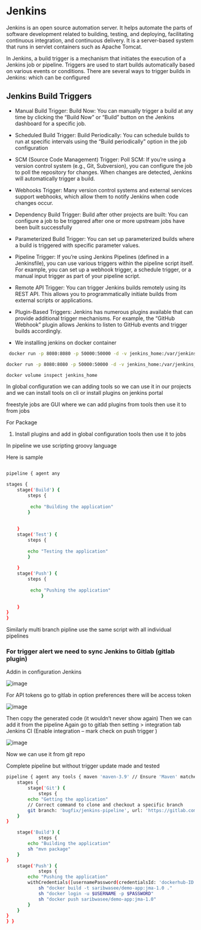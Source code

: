 # Jenkins


Jenkins is an open source automation server. It helps automate the parts of software development related to building, testing, and deploying, facilitating continuous integration, and continuous delivery. It is a server-based system that runs in servlet containers such as Apache Tomcat. 

In Jenkins, a build trigger is a mechanism that initiates the execution of a Jenkins job or pipeline. Triggers are used to start builds automatically based on various events or conditions. There are several ways to trigger builds in Jenkins: which can be configured


## Jenkins Build Triggers

- Manual Build Trigger:
Build Now: You can manually trigger a build at any time by clicking the “Build Now” or “Build” button on the Jenkins dashboard for a specific job.

- Scheduled Build Trigger:
Build Periodically: You can schedule builds to run at specific intervals using the “Build periodically” option in the job configuration

- SCM (Source Code Management) Trigger:
Poll SCM: If you’re using a version control system (e.g., Git, Subversion), you can configure the job to poll the repository for changes. When changes are detected, Jenkins will automatically trigger a build.


- Webhooks Trigger: Many version control systems and external services support webhooks, which allow them to notify Jenkins when code changes occur.


- Dependency Build Trigger: Build after other projects are built: You can configure a job to be triggered after one or more upstream jobs have been built successfully

- Parameterized Build Trigger: You can set up parameterized builds where a build is triggered with specific parameter values. 

- Pipeline Trigger: If you’re using Jenkins Pipelines (defined in a Jenkinsfile), you can use various triggers within the pipeline script itself. For example, you can set up a webhook trigger, a schedule trigger, or a manual input trigger as part of your pipeline script.

- Remote API Trigger: You can trigger Jenkins builds remotely using its REST API. This allows you to programmatically initiate builds from external scripts or applications.

- Plugin-Based Triggers: Jenkins has numerous plugins available that can provide additional trigger mechanisms. For example, the “GitHub Webhook” plugin allows Jenkins to listen to GitHub events and trigger builds accordingly.




- We installing jenkins on docker container

```bash
 docker run -p 8080:8080 -p 50000:50000 -d -v jenkins_home:/var/jenkins_home jenkins/jenkins:lts 
```

```bash
docker run -p 8080:8080 -p 50000:50000 -d -v jenkins_home:/var/jenkins_home -v /var/run/docker.sock:/var/run/docker.sock -v $(which docker):/usr/bin/docker jenkins/jenkins:lts
```

```bash 
docker volume inspect jenkins_home
```


In global configuration we can adding tools so we can use it in our projects and we can install tools on cli or install plugins on jenkins portal


freestyle jobs are GUI where we can add plugins from tools then use it to from jobs 

For Package

1.	Install plugins and add in global configuration tools then use it to jobs 


In pipeline we use scripting groovy language 

Here is sample 

```bash

pipeline { agent any

stages {
    stage('Build') {
        steps {
            
         echo "Building the application"
        }
        
        
    }
    stage('Test') {
        steps {
        
        echo "Testing the application"
        }
        
    }
    stage('Push') {
        steps {
         
         echo "Pushing the application"
             }
        
    }
}
}
```


Similarly multi branch pipline use the same script with all individual pipelines

### For trigger alert we need to sync Jenkins to Gitlab  (gitlab plugin)

Addin in configuration Jenkins

![image](https://github.com/user-attachments/assets/4a80f908-e9f3-4dc0-9765-e253b8ee1f8e)

 
For API tokens go to gitlab in option preferences there will be access token 
 
![image](https://github.com/user-attachments/assets/b32c22ed-a6ed-4a6d-9f35-847528b0bc33)


Then copy the generated code (it wouldn’t never show again)
Then we can add it from the pipeline
Again go to gitlab then setting > integration tab 
Jenkins CI (Enable integration – mark check on push trigger )

![image](https://github.com/user-attachments/assets/c81f3129-63ee-4505-ba2e-f8f67d391004)

 
Now we can use it from git repo 




Complete pipeline but without trigger update made and tested

```bash
pipeline { agent any tools { maven 'maven-3.9' // Ensure 'Maven' matches exactly with Jenkins configuration }
    stages {
        stage('Git') {
            steps {
        echo "Getting the application"
        // Correct command to clone and checkout a specific branch
        git branch: 'bugfix/jenkins-pipeline', url: 'https://gitlab.com/nanuchi/java-maven-app.git'
    }
}

    stage('Build') {
            steps {
        echo "Building the application"
        sh "mvn package"
    }
}
    stage('Push') {
            steps {
        echo "Pushing the application"
        withCredentials([usernamePassword(credentialsId: 'dockerhub-ID', passwordVariable: 'PASSWORD', usernameVariable: 'USERNAME')]) {
            sh "docker build -t saribwasee/demo-app:jma-1.0 ."
            sh "docker login -u $USERNAME -p $PASSWORD"
            sh "docker push saribwasee/demo-app:jma-1.0"
        }
    }
}
} }

```


